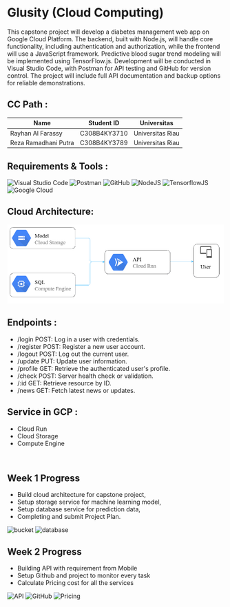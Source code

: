 # Glusity (Cloud Computing)

This capstone project will develop a diabetes management web app on Google Cloud Platform. The backend, built with Node.js, will handle core functionality, including authentication and authorization, while the frontend will use a JavaScript framework. Predictive blood sugar trend modeling will be implemented using TensorFlow.js. Development will be conducted in Visual Studio Code, with Postman for API testing and GitHub for version control. The project will include full API documentation and backup options for reliable demonstrations.

## **CC Path :**

| Name                 | Student ID   | Universitas      |
| -------------------- | ------------ | ---------------- |
| Rayhan Al Farassy    | C308B4KY3710 | Universitas Riau |
| Reza Ramadhani Putra | C308B4KY3789 | Universitas Riau |

## **Requirements & Tools :**

![Visual Studio Code](https://img.shields.io/badge/Visual%20Studio%20Code-0078d7.svg?style=for-the-badge&logo=visual-studio-code&logoColor=white)
![Postman](https://img.shields.io/badge/Postman-FF6C37?style=for-the-badge&logo=postman&logoColor=white)
![GitHub](https://img.shields.io/badge/github-%23121011.svg?style=for-the-badge&logo=github&logoColor=white)
![NodeJS](https://img.shields.io/badge/node.js-6DA55F?style=for-the-badge&logo=node.js&logoColor=white)
![TensorflowJS](https://img.shields.io/badge/TensorFlow-%23FF6F00.svg?style=for-the-badge&logo=TensorFlow&logoColor=white)
![Google Cloud](https://img.shields.io/badge/GoogleCloud-%234285F4.svg?style=for-the-badge&logo=google-cloud&logoColor=white)

## **Cloud Architecture:**

![Architecture](images/architecture.png)

## **Endpoints :**

- /login POST: Log in a user with credentials.
- /register POST: Register a new user account.
- /logout POST: Log out the current user.
- /update PUT: Update user information.
- /profile GET: Retrieve the authenticated user's profile.
- /check POST: Server health check or validation.
- /:id GET: Retrieve resource by ID.
- /news GET: Fetch latest news or updates.

## **Service in GCP :**

- Cloud Run
- Cloud Storage
- Compute Engine

<br>

## Week 1 Progress

- Build cloud architecture for capstone project,
- Setup storage service for machine learning model,
- Setup database service for prediction data,
- Completing and submit Project Plan.

![bucket](https://media.discordapp.net/attachments/1301100003170848769/1304347242949247016/bucket.png?ex=67384a08&is=6736f888&hm=74585fb54275528883aa13a3808b1a7783cb73504c54e1e690c75dfec38970ba&=&format=webp&quality=lossless&width=1288&height=661)
![database](https://media.discordapp.net/attachments/1301100003170848769/1304347243255693322/SSH.png?ex=67384a08&is=6736f888&hm=2a82fcb6cb660e4062923cbbffac6b0b1bbf4bc8cd49457a7f0fb88285f50f38&=&format=webp&quality=lossless&width=825&height=662)

## Week 2 Progress

- Building API with requirement from Mobile
- Setup Github and project to monitor every task
- Calculate Pricing cost for all the services

![API](https://media.discordapp.net/attachments/1301100003170848769/1306924704971358218/image.png?ex=67386ffb&is=67371e7b&hm=ad60ac9e9f8499f3762ae3adce6c2d9fe42401a0fb8534b22fd75a3d12f445d6&=&format=webp&quality=lossless&width=687&height=367)
![GitHub](https://media.discordapp.net/attachments/1301100003170848769/1306924936828289034/image.png?ex=67387032&is=67371eb2&hm=350683341a9971f27375813553463a86fad2a58543f93b20d2de403fb5ef3c0f&=&format=webp&quality=lossless&width=687&height=310)
![Pricing](https://media.discordapp.net/attachments/1301100003170848769/1306925043766267925/image.png?ex=6738704b&is=67371ecb&hm=19c978880967de1f500a4a2fa443db9119c2ca0b6940abac07436a0de993e60e&=&format=webp&quality=lossless&width=687&height=311)
